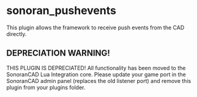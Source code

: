 # sonoran_pushevents
This plugin allows the framework to receive push events from the CAD directly.

## DEPRECIATION WARNING!

THIS PLUGIN IS DEPRECIATED! All functionality has been moved to the SonoranCAD Lua Integration core. Please update your game port in the SonoranCAD admin panel (replaces the old listener port) and remove this plugin from your plugins folder.